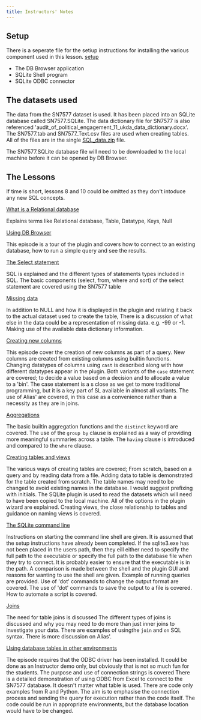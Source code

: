 ```yaml
---
title: Instructors' Notes
---
```


## Setup

There is a seperate file for the setiup instructions for installing the various component used in this lesson. [setup](../learners/setup.md)

- The DB Browser application
- SQLite Shell program
- SQLite ODBC connector

## The datasets used

The data from the SN7577 dataset is used. It has been placed into an SQLite database called SN7577.SQLite.
The data dictionary file for SN7577 is also referenced 'audit\_of\_political\_engagement\_11\_ukda\_data\_dictionary.docx'.
The SN7577.tab and SN7577\_Text.csv files are used when creating tables. All of the files are in the single [SQL\_data.zip](data/SQL_data.zip) file.

The SN7577.SQLite database file will need to be downloaded to the local machine before it can be opened by DB Browser.

## The Lessons

If time is short, lessons 8 and 10 could be omitted as they don't intoduce any new SQL concepts.

[What is a Relational database](../episodes/01-relational-database.md)

Explains terms like Relational database, Table, Datatype, Keys, Null

[Using DB Browser](../episodes/02-db-browser.md)

This episode is a tour of the plugin and covers how to connect to an existing database, how to run a simple query and see the results.

[The Select statement](../episodes/03-select.md)

SQL is explained and the different types of statements types included in SQL.
The basic components (select, from, where and sort) of the select statement are covered using the SN7577 table

[Missing data](../episodes/04-missing-data.md)

In addition to NULL and how it is displayed in the plugin and relating it back to the actual dataset used to create the table,
There is a discussion of what else in the data could be a representation of missing data. e.g. -99 or -1.
Making use of the available data dictionary information.

[Creating new columns](../episodes/05-creating-new-columns.md)

This episode cover the creation of new columns as part of a query.
New columns are created from existing columns using builtin functions.
Changing datatypes of columns using `cast` is described along with how different datatypes appear in the plugin.
Both variants of the `case` statement are covered; to decide a value based on a decision and to allocate a value to a 'bin'.
The case statement is a s close as we get to more traditional programming, but it is a key part of SL available in almost all variants.
The use of Alias' are covered, in this case as a convenience rather than a necessity as they are in joins.

[Aggregations](../episodes/06-aggregation.md)

The basic builtin aggregation functions and the `distinct` keyword are covered.
The use of the `group by` clause is explained as a way of providing more meaningful summaries across a table.
The `having` clause is introduced and compared to the `where` clause.

[Creating tables and views](../episodes/07-creating-tables-views.md)

The various ways of creating tables are covered; From scratch, based on a query and by reading data from a file.
Adding data to table is demonstrated for the table created from scratch.
The table names may need to be changed to avoid existing names in the database. I would suggest prefixing with initiials.
The SQLite plugin is used to read the datasets which will need to have been copied to the local machine.
All of the options in the plugin wizard are explained.
Creating views, the close relationship to tables and guidance on naming views is covered.

[The SQLite command line](../episodes/08-sqlite-command-line.md)

Instructions on starting the command line shell are given. It is assumed that the setup instructions have already been completed.
If the sqlite3.exe has not been placed in the users path, then they eill either need to specify the full path to the executable or specify the full path to the database file when they try to connect. It is probably easier to ensure that the executable is in the path.
A comparison is made between the shell and the plugin GUI and reasons for wanting to use the shell are given.
Example of running queries are provided.
Use of 'dot' commands to change the output format are covered.
The use of 'dot' commands to save the output to a file is covered.
How to automate a script is covered.

[Joins](../episodes/09-joins.md)

The need for table joins is discussed
The different types of joins is discussed and why you may need to do more than just inner joins to investigate your data.
There are examples of usingthe `join` and `on` SQL syntax.
There is more discussion on Alias'.

[Using database tables in other environments](../episodes/10-other-environments.md)

The episode requires that the ODBC driver has been installed.  It could be done as an Instructor demo only, but obviously that is not so much fun for the students.
The purpose and use of connection strings is covered
There is a detailed demonstration of using ODBC from Excel to connect to the SN7577 database. It doesn't matter what table is used.
There are code only examples from R and Python. The aim is to emphasise the connection process and sending the query for execution rather than the code itself.
The code could be run in appropriate environments, but the database location would have to be changed.

